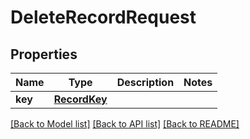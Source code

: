 # DeleteRecordRequest


## Properties
Name | Type | Description | Notes
------------ | ------------- | ------------- | -------------
**key** | [**RecordKey**](RecordKey.md) |  | 

[[Back to Model list]](../README.md#documentation-for-models) [[Back to API list]](../README.md#documentation-for-api-endpoints) [[Back to README]](../README.md)


